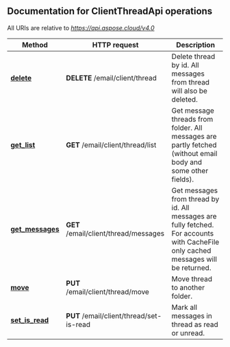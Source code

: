 
## Documentation for ClientThreadApi operations

All URIs are relative to *https://api.aspose.cloud/v4.0*

Method | HTTP request | Description
------------- | ------------- | -------------
[**delete**](ClientThreadApi.md#delete)| **DELETE** /email/client/thread| Delete thread by id. All messages from thread will also be deleted.             
[**get_list**](ClientThreadApi.md#get_list)| **GET** /email/client/thread/list| Get message threads from folder. All messages are partly fetched (without email body and some other fields).             
[**get_messages**](ClientThreadApi.md#get_messages)| **GET** /email/client/thread/messages| Get messages from thread by id. All messages are fully fetched. For accounts with CacheFile only cached messages will be returned.             
[**move**](ClientThreadApi.md#move)| **PUT** /email/client/thread/move| Move thread to another folder.             
[**set_is_read**](ClientThreadApi.md#set_is_read)| **PUT** /email/client/thread/set-is-read| Mark all messages in thread as read or unread.             
